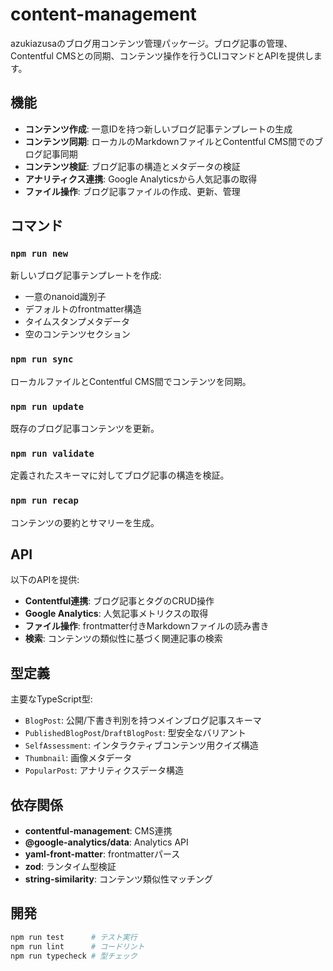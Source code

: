 # content-management

azukiazusaのブログ用コンテンツ管理パッケージ。ブログ記事の管理、Contentful CMSとの同期、コンテンツ操作を行うCLIコマンドとAPIを提供します。

## 機能

- **コンテンツ作成**: 一意IDを持つ新しいブログ記事テンプレートの生成
- **コンテンツ同期**: ローカルのMarkdownファイルとContentful CMS間でのブログ記事同期
- **コンテンツ検証**: ブログ記事の構造とメタデータの検証
- **アナリティクス連携**: Google Analyticsから人気記事の取得
- **ファイル操作**: ブログ記事ファイルの作成、更新、管理

## コマンド

### `npm run new`
新しいブログ記事テンプレートを作成:
- 一意のnanoid識別子
- デフォルトのfrontmatter構造
- タイムスタンプメタデータ
- 空のコンテンツセクション

### `npm run sync`
ローカルファイルとContentful CMS間でコンテンツを同期。

### `npm run update`
既存のブログ記事コンテンツを更新。

### `npm run validate`
定義されたスキーマに対してブログ記事の構造を検証。

### `npm run recap`
コンテンツの要約とサマリーを生成。

## API

以下のAPIを提供:
- **Contentful連携**: ブログ記事とタグのCRUD操作
- **Google Analytics**: 人気記事メトリクスの取得
- **ファイル操作**: frontmatter付きMarkdownファイルの読み書き
- **検索**: コンテンツの類似性に基づく関連記事の検索

## 型定義

主要なTypeScript型:
- `BlogPost`: 公開/下書き判別を持つメインブログ記事スキーマ
- `PublishedBlogPost`/`DraftBlogPost`: 型安全なバリアント
- `SelfAssessment`: インタラクティブコンテンツ用クイズ構造
- `Thumbnail`: 画像メタデータ
- `PopularPost`: アナリティクスデータ構造

## 依存関係

- **contentful-management**: CMS連携
- **@google-analytics/data**: Analytics API
- **yaml-front-matter**: frontmatterパース
- **zod**: ランタイム型検証
- **string-similarity**: コンテンツ類似性マッチング

## 開発

```bash
npm run test      # テスト実行
npm run lint      # コードリント
npm run typecheck # 型チェック
```